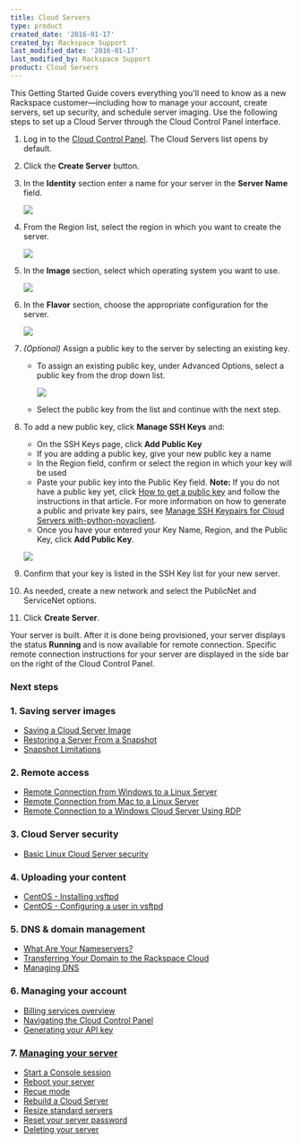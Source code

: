 ```yaml
---
title: Cloud Servers
type: product
created_date: '2016-01-17'
created_by: Rackspace Support
last_modified_date: '2016-01-17'
last_modified_by: Rackspace Support
product: Cloud Servers
---
```


This Getting Started Guide covers everything you'll need to know as a
new Rackspace customer&mdash;including how to manage your account, create
servers, set up security, and schedule server imaging.
Use the following steps to set up a Cloud Server through the Cloud
Control Panel interface.

1.  Log in to the [Cloud Control
    Panel](https://mycloud.rackspace.com). The Cloud Servers list opens
    by default.
2.  Click the **Create Server** button.
3.  In the **Identity** section enter a name for your server in
    the **Server Name** field.

      ![](https://8026b2e3760e2433679c-fffceaebb8c6ee053c935e8915a3fbe7.ssl.cf2.rackcdn.com/field/image/Screen%20Shot%202015-01-14%20at%209.12.15%20AM.png)

4.  From the Region list, select the region in which you want to create
    the server.

    ![](https://8026b2e3760e2433679c-fffceaebb8c6ee053c935e8915a3fbe7.ssl.cf2.rackcdn.com/field/image/Screen%20Shot%202015-01-14%20at%209.13.25%20AM.png)
     
5.  In the **Image** section, select which operating system you want to
    use.

    ![](https://8026b2e3760e2433679c-fffceaebb8c6ee053c935e8915a3fbe7.ssl.cf2.rackcdn.com/field/image/Screen%20Shot%202015-01-14%20at%209.15.30%20AM.png)
     
6.  In the **Flavor** section, choose the appropriate configuration for
    the server.

    ![](https://8026b2e3760e2433679c-fffceaebb8c6ee053c935e8915a3fbe7.ssl.cf2.rackcdn.com/field/image/Screen%20Shot%202015-01-14%20at%209.16.55%20AM.png)
7.  *(Optional)* Assign a public key to the server by selecting an
    existing key.
     
    -   To assign an existing public key, under Advanced Options, select
        a public key from the drop down list.

        ![](https://8026b2e3760e2433679c-fffceaebb8c6ee053c935e8915a3fbe7.ssl.cf2.rackcdn.com/field/image/Screen%20Shot%202015-01-14%20at%209.18.41%20AM.png)

    -   Select the public key from the list and continue with the
        next step.

8.  To add a new public key, click **Manage SSH Keys** and:

    -   On the SSH Keys page, click **Add Public Key**
    -   If you are adding a public key, give your new public key a name
    -   In the Region field, confirm or select the region in which your
        key will be used
    -   Paste your public key into the Public Key field.
        **Note:** If you do not have a public key yet, click [How to get
        a public
        key](/how-to/connecting-to-a-server-using-ssh-on-linux-or-mac-os)
        and follow the instructions in that article.
                  For more information on how to generate a public and
        private key pairs, see
                  [Manage SSH Keypairs for Cloud Servers
        with-python-novaclient](/how-to/manage-ssh-key-pairs-for-cloud-servers-with-python-novaclient).
    -   Once you have your entered your Key Name, Region, and the Public
        Key, click **Add Public Key**.


    ![](https://8026b2e3760e2433679c-fffceaebb8c6ee053c935e8915a3fbe7.ssl.cf2.rackcdn.com/field/image/Screen%20Shot%202015-01-14%20at%209.30.59%20AM.png)
     
9.  Confirm that your key is listed in the SSH Key list for your new
    server.
     
10. As needed, create a new network and select the PublicNet and
    ServiceNet options.
     
11. Click **Create Server**.


Your server is built. After it is done being provisioned, your server
displays the status **Running** and is now available for remote
connection. Specific remote connection instructions for your server are 
displayed in the side bar on the right of the Cloud Control Panel.

 

### Next steps

### 1. Saving server images

-   [Saving a Cloud Server
    Image](/how-to/rackspace-cloud-essentials-4-restoring-cloud-server-saved-image)
-   [Restoring a Server From a
    Snapshot](/how-to/rackspace-cloud-essentials-4-restoring-cloud-server-saved-image)
-   [Snapshot
    Limitations](/how-to/rackspace-cloud-essentials-4-cloud-server-snapshot-limitations)

### 2. Remote access

-   [Remote Connection from Windows to a Linux
    Server](/knowledge_center/index.php/Logging_in_via_Putty)
-   [Remote Connection from Mac to a Linux
    Server](/knowledge_center/Mac_to_Linux_using_iTerm)
-   [Remote Connection to a Windows Cloud Server Using
    RDP](/how-to/log-in-to-your-server-via-rdp-windows)

### 3. Cloud Server security

-   [Basic Linux Cloud Server
    security](/how-to/rackspace-cloud-essentials-3-basic-cloud-server-security)[](/knowledge_center/index.php/Creating_an_Inbound_Port_Allow_Rule_for_Windows_Firewall_%28Windows_2008%29)

### 4. Uploading your content

-   [CentOS - Installing
    vsftpd](/knowledge_center/index.php/CentOS_-_Installing_vsftpd)
-   [CentOS - Configuring a user in
    vsftpd](/knowledge_center/index.php/CentOS_-_Configuring_a_user_in_vsftpd)

### 5. DNS & domain management

-   [What Are Your
    Nameservers?](/knowledge_center/index.php/nameservers)
-   [Transferring Your Domain to the Rackspace
    Cloud](/how-to/transferring-your-domain-to-Rackspace-Cloud)
-   [Managing DNS](/knowledge_center/index.php/Managing_DNS)

### 6. Managing your account

-   [Billing services
    overview](/how-to/rackspace-cloud-essentials-1-billing-services-overview)
-   [Navigating the Cloud Control
    Panel](/how-to/navigating-the-cloud-control-panel)
-   [Generating your API
    key](/how-to/rackspace-cloud-essentials-1-generating-your-api-key-0)

### 7. [Managing your server](/how-to/rackspace-cloud-essentials-managing-your-server)

-   [Start a Console
    session](/how-to/managing-your-server-start-a-console-session)
-   [Reboot your
    server](/how-to/managing-your-server-reboot-your-server)
-   [Recue
    mode](/how-to/managing-your-server-rescue-mode)
-   [Rebuild a Cloud
    Server](/how-to/managing-your-server-rebuild-a-cloud-server)
-   [Resize standard
    servers](/how-to/managing-your-server-resizing-standard-servers)
-   [Reset your server
    password](/how-to/managing-your-server-reset-your-server-password)
-   [Deleting your
    server](/how-to/managing-your-server-deleting-your-server)
